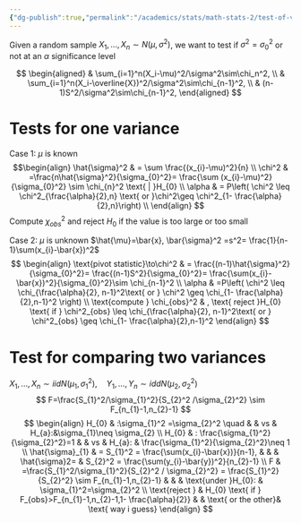 ```yaml
---
{"dg-publish":true,"permalink":"/academics/stats/math-stats-2/test-of-variances/","created":"2025-03-21T20:05:06.616-04:00","updated":"2025-07-07T17:32:42.555-04:00"}
---
```


Given a random sample $X_{1},\dots,X_{n}\sim N(\mu,\sigma^2)$, we want to test if $\sigma^2 = \sigma_{0}^2$ or not at an $\alpha$ significance level

$$
\begin{aligned}
 & \sum_{i=1}^n(X_i-\mu)^2/\sigma^2\sim\chi_n^2, \\
 & \sum_{i=1}^n(X_i-\overline{X})^2/\sigma^2\sim\chi_{n-1}^2, \\
 & (n-1)S^2/\sigma^2\sim\chi_{n-1}^2,
\end{aligned}
$$

# Tests for one variance

Case 1: $\mu$ is known
$$\begin{align}
\hat{\sigma}^2  & = \sum \frac{(x_{i}-\mu)^2}{n} \\
\chi^2 & =\frac{n\hat{\sigma}^2}{\sigma_{0}^2}= \frac{\sum (x_{i}-\mu)^2}{\sigma_{0}^2} \sim \chi_{n}^2 \text{ | }H_{0} \\
\alpha  & = P\left( \chi^2 \leq \chi^2_{\frac{\alpha}{2},n} \text{ or }\chi^2\geq \chi^2_{1- \frac{\alpha}{2},n}\right) \\
\end{align}
$$
Compute $\chi_{obs}^2$ and reject $H_{0}$ if the value is too large or too small

Case 2: $\mu$ is unknown
$\hat{\mu}=\bar{x}, \bar{\sigma}^2 =s^2= \frac{1}{n-1}\sum(x_{i}-\bar{x})^2$
$$
\begin{align}
\text{pivot statistic}\to\chi^2 & = \frac{(n-1)\hat{\sigma}^2}{\sigma_{0}^2}= \frac{(n-1)S^2}{\sigma_{0}^2}= \frac{\sum(x_{i}-\bar{x})^2}{\sigma_{0}^2}\sim \chi_{n-1}^2 \\
\alpha & =P\left( \chi^2 \leq \chi_{\frac{\alpha}{2}, n-1}^2\text{ or } \chi^2 \geq \chi_{1- \frac{\alpha}{2},n-1}^2 \right) \\
\text{compute }  \chi_{obs}^2 & , \text{ reject }H_{0} \text{ if } \chi^2_{obs} \leq \chi_{\frac{\alpha}{2}, n-1}^2\text{ or } \chi^2_{obs} \geq \chi_{1- \frac{\alpha}{2},n-1}^2
\end{align}
$$

# Test for comparing two variances
$X_{1},\dots,X_{n}\sim iid N(\mu_{1},\sigma_{1}^2),\quad Y_{1},\dots,Y_{n}\sim idd N(\mu_{2},\sigma_{2}^2)$
$$
F=\frac{S_{1}^2/\sigma_{1}^2}{S_{2}^2 /\sigma_{2}^2} \sim F_{n_{1}-1,n_{2}-1}
$$
$$
\begin{align}
H_{0} & :\sigma_{1}^2  =\sigma_{2}^2 \quad   &  & vs   &   H_{a}:&\sigma_{1}\neq \sigma_{2} \\
H_{0} & : \frac{\sigma_{1}^2}{\sigma_{2}^2}=1 &  & vs   &  H_{a}: & \frac{\sigma_{1}^2}{\sigma_{2}^2}\neq 1 \\
\hat{\sigma}_{1}  & = S_{1}^2 = \frac{\sum(x_{i}-\bar{x})}{n-1},  &  &  &  \hat{\sigma}2= & S_{2}^2 = \frac{\sum(y_{i}-\bar{y})^2}{n_{2}-1} \\
F & =\frac{S_{1}^2/\sigma_{1}^2}{S_{2}^2 / \sigma_{2}^2} = \frac{S_{1}^2}{S_{2}^2}    \sim     F_{n_{1}-1,n_{2}-1}   &  &  &   \text{under }H_{0}: & \sigma_{1}^2=\sigma_{2}^2  \\
\text{reject }  & H_{0} \text{ if } F_{obs}>F_{n_{1}-1,n_{2}-1,1- \frac{\alpha}{2}} &  &  \text{ or the other}& \text{ way i guess} 
 \end{align}
$$

